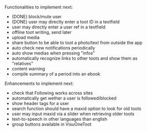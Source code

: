 
Functionalities to implement next:

- (DONE) block/mute user
- (DONE) user may directly enter a toot ID in a textfield
- user may directly enter a user ref in a textfield
- offline toot writing, send later
- upload media
- share button to be able to toot a photo/text from outside the app
- auto check new notifications periodically
- auto show medias when pressing "infos"
- automatically recognize links to other toots and show them as "relatives"
- content warning
- compile summary of a period into an ebook

Enhancements to implement next:

- check that Following works across sites
- automatically get wether a user is followed/blocked
- show header tags for a user
- search function should have a maxid option to look for old toots
- user may input maxid via a slider when retrieving older toots
- text-to-speech in other languages than english
- group buttons available in VisuOneToot

